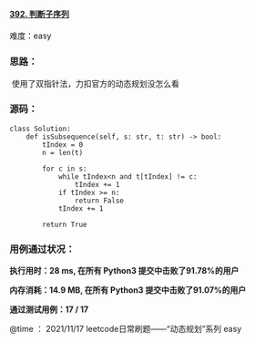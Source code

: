 #### [392. 判断子序列](https://leetcode-cn.com/problems/is-subsequence/)

难度：easy

### **思路：**

​			使用了双指针法，力扣官方的动态规划没怎么看

### **源码：**

```
class Solution:
    def isSubsequence(self, s: str, t: str) -> bool:
        tIndex = 0
        n = len(t)

        for c in s:
            while tIndex<n and t[tIndex] != c:
                tIndex += 1
            if tIndex >= n:
                return False
            tIndex += 1
        
        return True
```



### **用例通过状况：**

**执行用时：28 ms, 在所有 Python3 提交中击败了91.78%的用户**

**内存消耗：14.9 MB, 在所有 Python3 提交中击败了91.07%的用户**

**通过测试用例：17 / 17**



@time ： 2021/11/17  leetcode日常刷题——“动态规划”系列  easy

